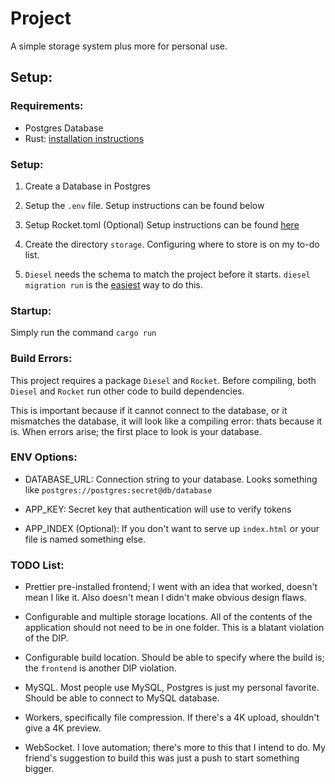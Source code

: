 # Project

A simple storage system plus more for personal use.

## Setup:

### Requirements:

* Postgres Database
* Rust: [installation instructions](https://www.rust-lang.org/en-US/install.html)

### Setup:

1. Create a Database in Postgres

2. Setup the `.env` file. Setup instructions can be found below

3. Setup Rocket.toml (Optional) Setup instructions can be found [here](https://rocket.rs/guide/configuration/#rockettoml)

4. Create the directory `storage`. Configuring where to store is on my to-do list.

5. `Diesel` needs the schema to match the project before it starts. `diesel migration run` is the [easiest](http://diesel.rs/guides/getting-started/) way to do this.

### Startup:
Simply run the command `cargo run`

### Build Errors:
This project requires a package `Diesel` and `Rocket`. Before compiling, both `Diesel` and `Rocket` run other code to build dependencies.

This is important because if it cannot connect to the database, or it mismatches the database, it will look like a compiling error: thats because it is. When errors arise; the first place to look is your database.

### ENV Options:
- DATABASE_URL: Connection string to your database. Looks something like `postgres://postgres:secret@db/database`

- APP_KEY: Secret key that authentication will use to verify tokens

- APP_INDEX (Optional): If you don't want to serve up `index.html` or your file is named something else.

### TODO List:
- Prettier pre-installed frontend; I went with an idea that worked, doesn't mean I like it. Also doesn't mean I didn't make obvious design flaws. 

- Configurable and multiple storage locations. All of the contents of the application should not need to be in one folder. This is a blatant violation of the DIP.

- Configurable build location. Should be able to specify where the build is; the `frontend` is another DIP violation.

- MySQL. Most people use MySQL, Postgres is just my personal favorite. Should be able to connect to MySQL database.

- Workers, specifically file compression. If there's a 4K upload, shouldn't give a 4K preview.

- WebSocket. I love automation; there's more to this that I intend to do. My friend's suggestion to build this was just a push to start something bigger.
